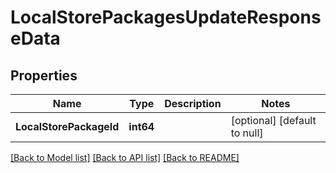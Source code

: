 # LocalStorePackagesUpdateResponseData

## Properties
Name | Type | Description | Notes
------------ | ------------- | ------------- | -------------
**LocalStorePackageId** | **int64** |  | [optional] [default to null]

[[Back to Model list]](../README.md#documentation-for-models) [[Back to API list]](../README.md#documentation-for-api-endpoints) [[Back to README]](../README.md)


